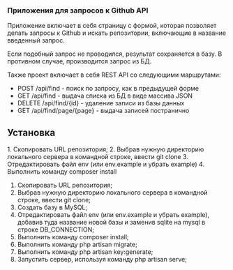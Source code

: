 <h3>Приложения для запросов к Github API</h3>

Приложение включает в себя страницу с формой, которая позволяет делать запросы к Github и искать репозитории, включающие в название введенный запрос. 

Если подобный запрос не проводился, результат сохраняется в базу. В противном случае, производится запрос из БД. 

Также проект включает в себя REST API со следующими маршрутами: 
  <ul>
    <li>POST /api/find  - поиск по запросу, как в предыдущей форме </li>
    <li>GET /api/find  - выдача списка из БД в виде массива JSON</li>
    <li>DELETE /api/find/{id} - удаление записи из базы данных</li>
    <li>GET /api/find/page/{page} - выдача записей постранично </li>
  </ul>

<h2>Установка</h2>
1. Скопировать URL репозитория;
2. Выбрав нужную директорию локального сервера в командной строке, ввести git clone 
3. Отредактировать файл env (или env.example и убрать example)
4. Выполнить команду composer install

<ol>
    <li> Скопировать URL репозитория; </li>
    <li> Выбрав нужную директорию локального сервера в командной строке, ввести git clone; </li>
    <li> Создать базу в MySQL; </li>
    <li> Отредактировать файл env (или env.example и убрать example), добавив туда название новой базы и заменив sqlite на mysql в строке DB_CONNECTION; </li>
    <li> Выполнить команду composer install; </li>
    <li> Выполнить команду php artisan migrate; </li>
    <li> Выполнить команду php artisan key:generate; </li>
    <li> Запустить сервер, используя команду php artisan serve; </li>    
</ol>
 
 

